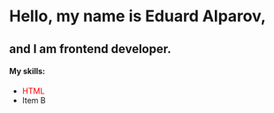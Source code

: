 # Hello, my name is Eduard Alparov, 

## and I am frontend developer.

#### My skills:

- <font color='red'>HTML</font>
- Item B
